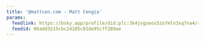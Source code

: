 ```yaml
---
title: '@mattcen.com - Matt Cengia'
params:
  feedlink: https://bsky.app/profile/did:plc:3k4jsgseos5zo7mln3xq7na4/rss
  feedid: 06add3215cbc24105c81de95c7f289ae
---
```

